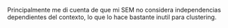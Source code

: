 Principalmente me di cuenta de que mi SEM no considera independencias dependientes del contexto, lo que lo hace
bastante inutil para clustering.